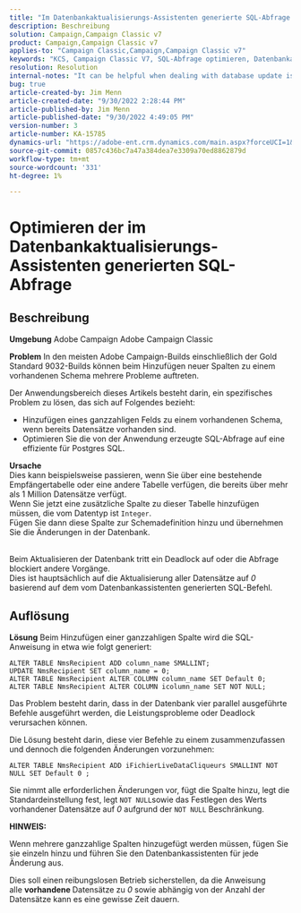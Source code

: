```yaml
---
title: "Im Datenbankaktualisierungs-Assistenten generierte SQL-Abfrage optimieren"
description: Beschreibung
solution: Campaign,Campaign Classic v7
product: Campaign,Campaign Classic v7
applies-to: "Campaign Classic,Campaign,Campaign Classic v7"
keywords: "KCS, Campaign Classic V7, SQL-Abfrage optimieren, Datenbankaktualisierungs-Assistent"
resolution: Resolution
internal-notes: "It can be helpful when dealing with database update issues with big tables"
bug: true
article-created-by: Jim Menn
article-created-date: "9/30/2022 2:28:44 PM"
article-published-by: Jim Menn
article-published-date: "9/30/2022 4:49:05 PM"
version-number: 3
article-number: KA-15785
dynamics-url: "https://adobe-ent.crm.dynamics.com/main.aspx?forceUCI=1&pagetype=entityrecord&etn=knowledgearticle&id=f9d8b92d-cc40-ed11-9db1-0022480866ad"
source-git-commit: 0857c436bc7a47a384dea7e3309a70ed8862879d
workflow-type: tm+mt
source-wordcount: '331'
ht-degree: 1%

---
```


# Optimieren der im Datenbankaktualisierungs-Assistenten generierten SQL-Abfrage

## Beschreibung


<b>Umgebung</b>
Adobe Campaign Adobe Campaign Classic

<b>Problem</b>
In den meisten Adobe Campaign-Builds einschließlich der Gold Standard 9032-Builds können beim Hinzufügen neuer Spalten zu einem vorhandenen Schema mehrere Probleme auftreten.

Der Anwendungsbereich dieses Artikels besteht darin, ein spezifisches Problem zu lösen, das sich auf Folgendes bezieht:

- Hinzufügen eines ganzzahligen Felds zu einem vorhandenen Schema, wenn bereits Datensätze vorhanden sind.
- Optimieren Sie die von der Anwendung erzeugte SQL-Abfrage auf eine effiziente für Postgres SQL.


<b>Ursache</b>
<br>Dies kann beispielsweise passieren, wenn Sie über eine bestehende Empfängertabelle oder eine andere Tabelle verfügen, die bereits über mehr als 1 Million Datensätze verfügt.
<br>Wenn Sie jetzt eine zusätzliche Spalte zu dieser Tabelle hinzufügen müssen, die vom Datentyp ist `Integer`.
<br>Fügen Sie dann diese Spalte zur Schemadefinition hinzu und übernehmen Sie die Änderungen in der Datenbank.

<br>Beim Aktualisieren der Datenbank tritt ein Deadlock auf oder die Abfrage blockiert andere Vorgänge.
<br>Dies ist hauptsächlich auf die Aktualisierung aller Datensätze auf *0* basierend auf dem vom Datenbankassistenten generierten SQL-Befehl.<br>

## Auflösung


<b>Lösung</b>
Beim Hinzufügen einer ganzzahligen Spalte wird die SQL-Anweisung in etwa wie folgt generiert:


```
ALTER TABLE NmsRecipient ADD column_name SMALLINT;
UPDATE NmsRecipient SET column_name = 0;
ALTER TABLE NmsRecipient ALTER COLUMN column_name SET Default 0;
ALTER TABLE NmsRecipient ALTER COLUMN icolumn_name SET NOT NULL;
```


Das Problem besteht darin, dass in der Datenbank vier parallel ausgeführte Befehle ausgeführt werden, die Leistungsprobleme oder Deadlock verursachen können.

Die Lösung besteht darin, diese vier Befehle zu einem zusammenzufassen und dennoch die folgenden Änderungen vorzunehmen:


```
ALTER TABLE NmsRecipient ADD iFichierLiveDataCliqueurs SMALLINT NOT NULL SET Default 0 ;
```


Sie nimmt alle erforderlichen Änderungen vor, fügt die Spalte hinzu, legt die Standardeinstellung fest, legt `NOT NULL`sowie das Festlegen des Werts vorhandener Datensätze auf *0* aufgrund der `NOT NULL` Beschränkung.



<b>HINWEIS:</b>

Wenn mehrere ganzzahlige Spalten hinzugefügt werden müssen, fügen Sie sie einzeln hinzu und führen Sie den Datenbankassistenten für jede Änderung aus.

Dies soll einen reibungslosen Betrieb sicherstellen, da die Anweisung alle <b>vorhandene </b>Datensätze zu *0* sowie abhängig von der Anzahl der Datensätze kann es eine gewisse Zeit dauern.
